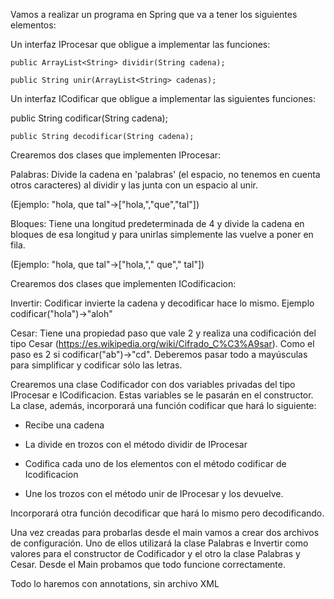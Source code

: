 Vamos a realizar un programa en Spring que va a tener los siguientes elementos:

Un interfaz IProcesar que obligue a implementar las funciones:

	public ArrayList<String> dividir(String cadena); 

	public String unir(ArrayList<String> cadenas); 

Un interfaz ICodificar que obligue a implementar las siguientes funciones:

public String codificar(String cadena);

	public String decodificar(String cadena);

Crearemos dos clases que implementen IProcesar:

Palabras: Divide la cadena en 'palabras' (el espacio, no tenemos en cuenta otros caracteres) al dividir y las junta con un espacio al unir.

(Ejemplo: "hola, que tal"->["hola,","que","tal"]) 

Bloques: Tiene una longitud predeterminada de 4 y divide la cadena en bloques de esa longitud y para unirlas simplemente las vuelve a poner en fila.

(Ejemplo: "hola, que tal"->["hola,"," que"," tal"])

Crearemos dos clases que implementen ICodificacion:

Invertir: Codificar invierte la cadena y decodificar hace lo mismo. Ejemplo codificar("hola")->"aloh"

Cesar: Tiene una propiedad paso que vale 2 y realiza una codificación del tipo Cesar (https://es.wikipedia.org/wiki/Cifrado_C%C3%A9sar). Como el paso es 2 si codificar("ab")->"cd". Deberemos pasar todo a mayúsculas para simplificar y codificar sólo las letras.

Crearemos una clase Codificador con dos variables privadas del tipo IProcesar e ICodificacion. Estas variables se le pasarán en el constructor. La clase, además, incorporará una función codificar que hará lo siguiente:

- Recibe una cadena

- La divide en trozos con el método dividir de IProcesar

- Codifica cada uno de los elementos con el método codificar de Icodificacion

- Une los trozos con el método unir de IProcesar y los devuelve.

Incorporará otra función decodificar que hará lo mismo pero decodificando.

Una vez creadas para probarlas desde el main vamos a crear dos archivos de configuración. Uno de ellos utilizará la clase Palabras e Invertir como valores para el constructor de Codificador y el otro la clase Palabras y Cesar. Desde el Main probamos que todo funcione correctamente.

Todo lo haremos con annotations, sin archivo XML
